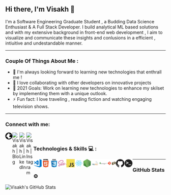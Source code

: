 ## Hi there, I'm Visakh  👋

I'm a Software Engineering Graduate Student , a Budding Data Science Enthusiast & A Full Stack Developer. I build analytical ML based solutions and with my extensive background in front-end web development , I aim to visualize and communicate these insights and conlusions in a efficient , intiuitive and undestandable manner. 

---

### Couple Of Things About Me : 
- 🌱 I'm always looking forward to learning new technologies that enthrall me !
- 👯 I love collaborating with other developers on innovative projects  
- 🥅 2021 Goals: Work on learning new technologies to enhance my skilset by implementing them with a unique outlook.
- ⚡ Fun fact: I love traveling , reading fiction and watching engaging television shows. 

---

### Connect with me:

[<img align="left" alt="Visakh's Web" width="22px" src="https://raw.githubusercontent.com/iconic/open-iconic/master/svg/globe.svg" />][website]
[<img align="left" alt="Visakh | Blog" width="22px" src="https://cdn.jsdelivr.net/npm/simple-icons@v3/icons/twitter.svg" />][blog]
[<img align="left" alt="Visakh | LinkedIn" width="22px" src="https://cdn.jsdelivr.net/npm/simple-icons@v3/icons/linkedin.svg" />][linkedin]
[<img align="left" alt="Visakh | Instagram" width="22px" src="https://cdn.jsdelivr.net/npm/simple-icons@v3/icons/instagram.svg" />][instagram]

<br />

### Technologies & Skills <g-emoji class="g-emoji" alias="computer" fallback-src="https://github.githubassets.com/images/icons/emoji/unicode/1f4bb.png">💻</g-emoji> :

<img align="left" alt="Visual Studio Code" width="26px" src="https://raw.githubusercontent.com/github/explore/80688e429a7d4ef2fca1e82350fe8e3517d3494d/topics/visual-studio-code/visual-studio-code.png" />
<img align="left" alt="HTML5" width="26px" src="https://raw.githubusercontent.com/github/explore/80688e429a7d4ef2fca1e82350fe8e3517d3494d/topics/html/html.png" />
<img align="left" alt="CSS3" width="26px" src="https://raw.githubusercontent.com/github/explore/80688e429a7d4ef2fca1e82350fe8e3517d3494d/topics/css/css.png" />
<img align="left" alt="Sass" width="26px" src="https://raw.githubusercontent.com/github/explore/80688e429a7d4ef2fca1e82350fe8e3517d3494d/topics/sass/sass.png" />
<img align="left" alt="JavaScript" width="26px" src="https://raw.githubusercontent.com/github/explore/80688e429a7d4ef2fca1e82350fe8e3517d3494d/topics/javascript/javascript.png" />
<img align="left" alt="React" width="26px" src="https://raw.githubusercontent.com/github/explore/80688e429a7d4ef2fca1e82350fe8e3517d3494d/topics/react/react.png" />
<img align="left" alt="Node.js" width="26px" src="https://raw.githubusercontent.com/github/explore/80688e429a7d4ef2fca1e82350fe8e3517d3494d/topics/nodejs/nodejs.png" />
<img align="left" alt="MySQL" width="26px" src="https://raw.githubusercontent.com/github/explore/80688e429a7d4ef2fca1e82350fe8e3517d3494d/topics/mysql/mysql.png" />
<img align="left" alt="MongoDB" width="26px" src="https://raw.githubusercontent.com/github/explore/80688e429a7d4ef2fca1e82350fe8e3517d3494d/topics/mongodb/mongodb.png" />
<img align="left" alt="Git" width="26px" src="https://raw.githubusercontent.com/github/explore/80688e429a7d4ef2fca1e82350fe8e3517d3494d/topics/git/git.png" />
<img align="left" alt="GitHub" width="26px" src="https://raw.githubusercontent.com/github/explore/78df643247d429f6cc873026c0622819ad797942/topics/github/github.png" />
<img align="left" alt="Terminal" width="26px" src="https://raw.githubusercontent.com/github/explore/80688e429a7d4ef2fca1e82350fe8e3517d3494d/topics/terminal/terminal.png" />


---



  ### GitHub Stats <g-emoji class="g-emoji" alias="gear" fallback-src="https://github.githubassets.com/images/icons/emoji/unicode/2699.png">⚙️</g-emoji> 

  <img align="left" alt="Visakh's GitHub Stats" src="https://github-readme-stats.codestackr.vercel.app/api?username=Visakh47&show_icons=true&hide_border=true" />



[website]: https://vbinc-dev.netlify.app
[blog]: https://vbblog.netlify.app
[instagram]: https://www.instagram.com/_.visaaaaxxkh/
[linkedin]: https://www.linkedin.com/in/visakh-bobby-4858131b9/

